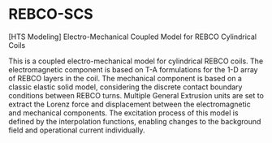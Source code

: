 # REBCO-SCS
[HTS Modeling] Electro-Mechanical Coupled Model for REBCO Cylindrical Coils

This is a coupled electro-mechanical model for cylindrical REBCO coils. 
The electromagnetic component is based on T-A formulations for the 1-D array of REBCO layers in the coil. 
The mechanical component is based on a classic elastic solid model, considering the discrete contact boundary conditions between REBCO turns. 
Multiple General Extrusion units are set to extract the Lorenz force and displacement between the electromagnetic and mechanical components. 
The excitation process of this model is defined by the interpolation functions, enabling changes to the background field and operational current individually. 
